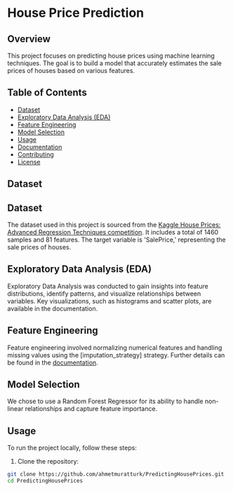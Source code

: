# House Price Prediction

## Overview

This project focuses on predicting house prices using machine learning techniques. The goal is to build a model that accurately estimates the sale prices of houses based on various features.

## Table of Contents

- [Dataset](#dataset)
- [Exploratory Data Analysis (EDA)](#eda)
- [Feature Engineering](#feature-engineering)
- [Model Selection](#model-selection)
- [Usage](#usage)
- [Documentation](#documentation)
- [Contributing](#contributing)
- [License](#license)

## Dataset
## Dataset

The dataset used in this project is sourced from the [Kaggle House Prices: Advanced Regression Techniques competition](https://www.kaggle.com/competitions/house-prices-advanced-regression-techniques). It includes a total of 1460 samples and 81 features. The target variable is 'SalePrice,' representing the sale prices of houses.


## Exploratory Data Analysis (EDA)

Exploratory Data Analysis was conducted to gain insights into feature distributions, identify patterns, and visualize relationships between variables. Key visualizations, such as histograms and scatter plots, are available in the documentation.

## Feature Engineering

Feature engineering involved normalizing numerical features and handling missing values using the [imputation_strategy] strategy. Further details can be found in the [documentation](#documentation).

## Model Selection

We chose to use a Random Forest Regressor for its ability to handle non-linear relationships and capture feature importance.

## Usage

To run the project locally, follow these steps:

1. Clone the repository:

```bash
git clone https://github.com/ahmetmuratturk/PredictingHousePrices.git
cd PredictingHousePrices
